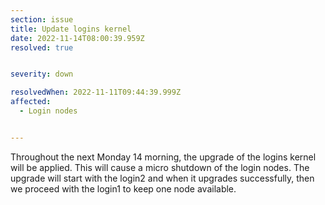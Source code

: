 ```yaml
---
section: issue
title: Update logins kernel
date: 2022-11-14T08:00:39.959Z
resolved: true


severity: down

resolvedWhen: 2022-11-11T09:44:39.999Z
affected:
  - Login nodes


---
```

Throughout the next Monday 14 morning, the upgrade of the logins kernel will be applied. This will cause a micro shutdown of the login nodes. The upgrade will start with the login2 and when it upgrades successfully, then we proceed with the login1 to keep one node available.